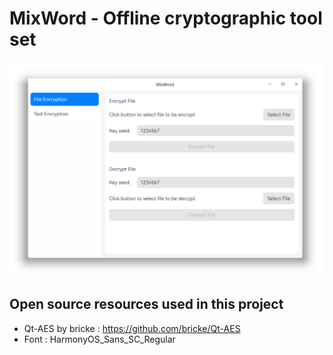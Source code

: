 # MixWord - Offline cryptographic tool set

![image-20220724131145838](./img/mainwindow.png)



## Open source resources used in this project

- Qt-AES by bricke : https://github.com/bricke/Qt-AES
- Font : HarmonyOS_Sans_SC_Regular

